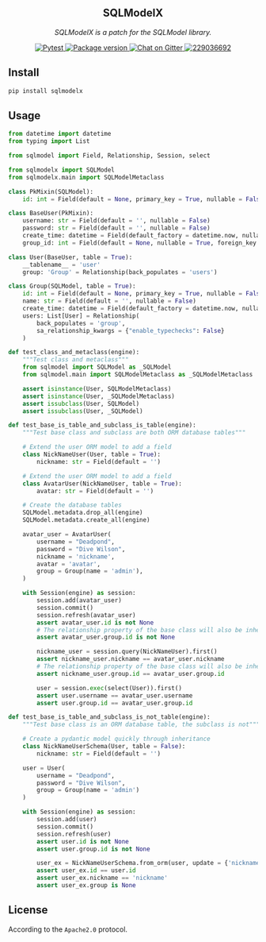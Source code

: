 <h2 align="center">
  SQLModelX
</h2>
<p align="center">
    <em>SQLModelX is a patch for the SQLModel library.</em><br/>
</p>
<p align="center">
    <a href="https://github.com/amisadmin/sqlmodelx/actions/workflows/pytest.yml" target="_blank">
        <img src="https://github.com/amisadmin/sqlmodelx/actions/workflows/pytest.yml/badge.svg" alt="Pytest">
    </a>
    <a href="https://pypi.org/project/sqlmodelx" target="_blank">
        <img src="https://badgen.net/pypi/v/sqlmodelx?color=blue" alt="Package version">
    </a>
    <a href="https://gitter.im/amisadmin/fastapi-amis-admin">
        <img src="https://badges.gitter.im/amisadmin/fastapi-amis-admin.svg" alt="Chat on Gitter"/>
    </a>
    <a href="https://jq.qq.com/?_wv=1027&k=U4Dv6x8W" target="_blank">
        <img src="https://badgen.net/badge/qq%E7%BE%A4/229036692/orange" alt="229036692">
    </a>
</p>

## Install

```bash
pip install sqlmodelx
```

## Usage

```python
from datetime import datetime
from typing import List

from sqlmodel import Field, Relationship, Session, select

from sqlmodelx import SQLModel
from sqlmodelx.main import SQLModelMetaclass

class PkMixin(SQLModel):
    id: int = Field(default = None, primary_key = True, nullable = False)

class BaseUser(PkMixin):
    username: str = Field(default = '', nullable = False)
    password: str = Field(default = '', nullable = False)
    create_time: datetime = Field(default_factory = datetime.now, nullable = False)
    group_id: int = Field(default = None, nullable = True, foreign_key = 'group.id')

class User(BaseUser, table = True):
    __tablename__ = 'user'
    group: 'Group' = Relationship(back_populates = 'users')

class Group(SQLModel, table = True):
    id: int = Field(default = None, primary_key = True, nullable = False)
    name: str = Field(default = '', nullable = False)
    create_time: datetime = Field(default_factory = datetime.now, nullable = False)
    users: List[User] = Relationship(
        back_populates = 'group',
        sa_relationship_kwargs = {"enable_typechecks": False}
    )

def test_class_and_metaclass(engine):
    """Test class and metaclass"""
    from sqlmodel import SQLModel as _SQLModel
    from sqlmodel.main import SQLModelMetaclass as _SQLModelMetaclass

    assert isinstance(User, SQLModelMetaclass)
    assert isinstance(User, _SQLModelMetaclass)
    assert issubclass(User, SQLModel)
    assert issubclass(User, _SQLModel)

def test_base_is_table_and_subclass_is_table(engine):
    """Test base class and subclass are both ORM database tables"""

    # Extend the user ORM model to add a field
    class NickNameUser(User, table = True):
        nickname: str = Field(default = '')

    # Extend the user ORM model to add a field
    class AvatarUser(NickNameUser, table = True):
        avatar: str = Field(default = '')

    # Create the database tables
    SQLModel.metadata.drop_all(engine)
    SQLModel.metadata.create_all(engine)

    avatar_user = AvatarUser(
        username = "Deadpond",
        password = "Dive Wilson",
        nickname = 'nickname',
        avatar = 'avatar',
        group = Group(name = 'admin'),
    )

    with Session(engine) as session:
        session.add(avatar_user)
        session.commit()
        session.refresh(avatar_user)
        assert avatar_user.id is not None
        # The relationship property of the base class will also be inherited
        assert avatar_user.group.id is not None

        nickname_user = session.query(NickNameUser).first()
        assert nickname_user.nickname == avatar_user.nickname
        # The relationship property of the base class will also be inherited
        assert nickname_user.group.id == avatar_user.group.id

        user = session.exec(select(User)).first()
        assert user.username == avatar_user.username
        assert user.group.id == avatar_user.group.id

def test_base_is_table_and_subclass_is_not_table(engine):
    """Test base class is an ORM database table, the subclass is not"""

    # Create a pydantic model quickly through inheritance
    class NickNameUserSchema(User, table = False):
        nickname: str = Field(default = '')

    user = User(
        username = "Deadpond",
        password = "Dive Wilson",
        group = Group(name = 'admin')
    )

    with Session(engine) as session:
        session.add(user)
        session.commit()
        session.refresh(user)
        assert user.id is not None
        assert user.group.id is not None

        user_ex = NickNameUserSchema.from_orm(user, update = {'nickname': 'nickname'})
        assert user_ex.id == user.id
        assert user_ex.nickname == 'nickname'
        assert user_ex.group is None

```

## License

According to the `Apache2.0` protocol.
